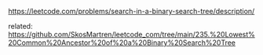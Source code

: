 https://leetcode.com/problems/search-in-a-binary-search-tree/description/

related: https://github.com/SkosMartren/leetcode_com/tree/main/235.%20Lowest%20Common%20Ancestor%20of%20a%20Binary%20Search%20Tree
